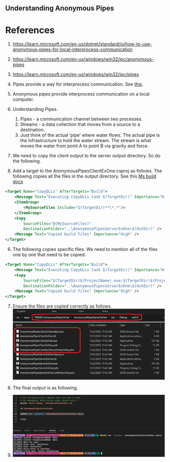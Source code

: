 ## Understanding Anonymous Pipes

# References
1. https://learn.microsoft.com/en-us/dotnet/standard/io/how-to-use-anonymous-pipes-for-local-interprocess-communication
2. https://learn.microsoft.com/en-us/windows/win32/ipc/anonymous-pipes
3. https://learn.microsoft.com/en-us/windows/win32/ipc/pipes

4. Pipes provide a way for interprocess communication. See [this](https://learn.microsoft.com/en-us/windows/win32/ipc/interprocess-communications). 
5. Anonymous pipes provide interprocess communication on a local computer. 

6. Understanding Pipes.
   1. Pipes - a communication channel between two processes.
   2. Streams - a data collection that moves from a source to a destination.
   3. Just think of the actual ‘pipe’ where water flows. The actual pipe is the infrastructure to hold the water stream. The stream is what moves the water from point A to point B via gravity and force.

7. We need to copy the client output to the server output directory. So do the following.

8. Add a target to the AnonymousPipesClientExOne.csproj as follows. The following copies all the files in the output directory. See this [Ms build docs](https://learn.microsoft.com/en-us/visualstudio/msbuild/copy-task#example-2)

```xml
<Target Name="CopyDLLs" AfterTargets="Build">
	<Message Text="Executing CopyDLLs task $(TargetDir)" Importance="High" />
    <ItemGroup>
		<MySourceFiles Include="$(TargetDir)**\*.*"/>
    </ItemGroup>
	<Copy
		SourceFiles="@(MySourceFiles)"
		DestinationFolder="..\AnonymousPipesServerExOne\$(OutDir)" />
	<Message Text="Copied build files" Importance="High" />
</Target>
```

6. The following copies specific files. We need to mention all of the files one by one that need to be copied. 

```xml
<Target Name="CopyDLLs" AfterTargets="Build">
	<Message Text="Executing CopyDLLs task $(TargetDir)" Importance="High" />
	<Copy
		SourceFiles="$(TargetDir)$(ProjectName).exe;$(TargetDir)$(ProjectName).pdb;$(TargetDir)$(ProjectName).dll;$(TargetDir)$(ProjectName).deps.json;$(TargetDir)$(ProjectName).runtimeconfig.json"
		DestinationFolder="..\AnonymousPipesServerExOne\$(OutDir)" />
	<Message Text="Copied build files" Importance="High" />	
</Target>
```

7. Ensure the files are copied correctly as follows.
![Output Dir](./images/50_50OutputDir.jpg)

8. The final output is as following.
9. ![Output Dir](./images/51_50RunTheServer.jpg)